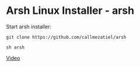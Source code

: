 # Arsh Linux Installer - arsh

Start arsh installer:

`git clone https://github.com/callmezatiel/arsh`

`sh arsh`

[Video](https://www.youtube.com/channel/UC7YtNCqgXo4H3khE6qNLk3g?sub_confirmation=1)
